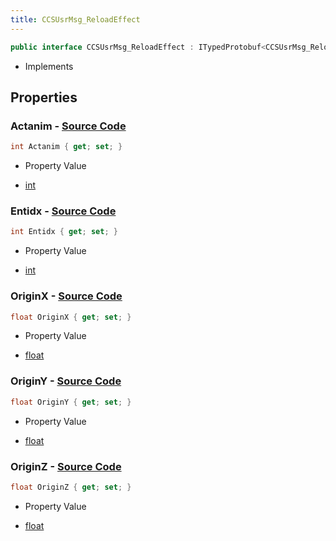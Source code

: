 ```yaml
---
title: CCSUsrMsg_ReloadEffect
---
```


```csharp
public interface CCSUsrMsg_ReloadEffect : ITypedProtobuf<CCSUsrMsg_ReloadEffect>, INativeHandle, INetMessage<CCSUsrMsg_ReloadEffect>, IDisposable
```

- Implements

## Properties

### **Actanim** - [Source Code](https://github.com/swiftly-solution/swiftlys2/blob/main/managed/src/SwiftlyS2.Generated/Protobufs/Interfaces/CCSUsrMsg_ReloadEffect.cs#L21)

```csharp
int Actanim { get; set; }
```

- Property Value

- [int](https://learn.microsoft.com/dotnet/api/system.int32)

### **Entidx** - [Source Code](https://github.com/swiftly-solution/swiftlys2/blob/main/managed/src/SwiftlyS2.Generated/Protobufs/Interfaces/CCSUsrMsg_ReloadEffect.cs#L18)

```csharp
int Entidx { get; set; }
```

- Property Value

- [int](https://learn.microsoft.com/dotnet/api/system.int32)

### **OriginX** - [Source Code](https://github.com/swiftly-solution/swiftlys2/blob/main/managed/src/SwiftlyS2.Generated/Protobufs/Interfaces/CCSUsrMsg_ReloadEffect.cs#L24)

```csharp
float OriginX { get; set; }
```

- Property Value

- [float](https://learn.microsoft.com/dotnet/api/system.single)

### **OriginY** - [Source Code](https://github.com/swiftly-solution/swiftlys2/blob/main/managed/src/SwiftlyS2.Generated/Protobufs/Interfaces/CCSUsrMsg_ReloadEffect.cs#L27)

```csharp
float OriginY { get; set; }
```

- Property Value

- [float](https://learn.microsoft.com/dotnet/api/system.single)

### **OriginZ** - [Source Code](https://github.com/swiftly-solution/swiftlys2/blob/main/managed/src/SwiftlyS2.Generated/Protobufs/Interfaces/CCSUsrMsg_ReloadEffect.cs#L30)

```csharp
float OriginZ { get; set; }
```

- Property Value

- [float](https://learn.microsoft.com/dotnet/api/system.single)

